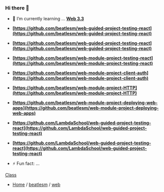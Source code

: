 ### Hi there 👋

- 🌱 I’m currently learning ... **[Web 3.3](./curriculum/web48/3.3-Advanced-Web-Applications/)**

-   **[https://github.com/beatlesm/web-guided-project-testing-react](https://github.com/beatlesm/web-guided-project-testing-react)**
-   **[https://github.com/beatlesm/web-guided-project-testing-react](https://github.com/beatlesm/web-guided-project-testing-react)**


-   **[https://github.com/beatlesm/web-module-project-testing-react](https://github.com/beatlesm/web-module-project-testing-react)**
-   **[https://github.com/beatlesm/web-module-project-client-auth](https://github.com/beatlesm/web-module-project-client-auth)**
-   **[https://github.com/beatlesm/web-module-project-HTTP](https://github.com/beatlesm/web-module-project-HTTP)**
-   **[https://github.com/beatlesm/web-module-project-deploying-web-apps](https://github.com/beatlesm/web-module-project-deploying-web-apps)**


-   **[https://github.com/LambdaSchool/web-guided-project-testing-react](https://github.com/LambdaSchool/web-guided-project-testing-react)**
-   **[https://github.com/LambdaSchool/web-guided-project-testing-react](https://github.com/LambdaSchool/web-guided-project-testing-react)**

- ⚡ Fun fact: ...

[Class](./curriculum/web48/README.md)

- [Home](https://github.com/beatlesm) / [beatlesm](https://github.com/beatlesm/beatlesm) /  [web](https://github.com/beatlesm/beatlesm/tree/main/curriculum/web48)